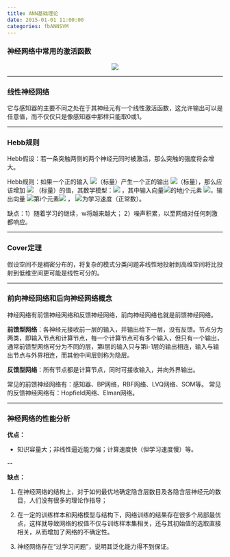 ```yaml
---
title: ANN基础理论
date: 2015-01-01 11:00:00
categories: fbANNSVM
---
```


<script type="text/javascript" src="http://cdn.mathjax.org/mathjax/latest/MathJax.js?config=default"></script>

<!--<img src="http://latex.codecogs.com/gif.latex? a^{i}"/>
<center><img src="{{ site.baseurl }}/images/pdBase/svm_smo1.png"></center>-->

### 神经网络中常用的激活函数

<center><img src="{{ site.baseurl }}/images/pdBase/ann_b1.png"></center>

------------------------------------------------------------------------------

### 线性神经网络

   它与感知器的主要不同之处在于其神经元有一个线性激活函数，这允许输出可以是任意值，而不仅仅只是像感知器中那样只能取0或1。

------------------------------------------------------------------------------

### Hebb规则

   Hebb假设：若一条突触两侧的两个神经元同时被激活，那么突触的强度将会增大。

   Hebb规则：如果一个正的输入 <img src="http://latex.codecogs.com/gif.latex? p_j"/>（标量）产生一个正的输出 <img src="http://latex.codecogs.com/gif.latex? a_i"/>（标量），那么应该增加 <img src="http://latex.codecogs.com/gif.latex? w_{ij}"/> （标量）的值，其数学模型：<img src="http://latex.codecogs.com/gif.latex? w_{_{ij} }^{new}  = w_{_{ij} }^{old}  + \alpha f_i (a_{iq} )g_j (p_{jq} )"/> ，其中输入向量<img src="http://latex.codecogs.com/gif.latex? p_q"/>的地j个元素 <img src="http://latex.codecogs.com/gif.latex? p_{jq}"/>，输出向量 <img src="http://latex.codecogs.com/gif.latex? a_q"/>第i个元素<img src="http://latex.codecogs.com/gif.latex? a_{iq}"/> ， <img src="http://latex.codecogs.com/gif.latex? a"/>为学习速度（正常数）。

   缺点：1）随着学习的继续，w将越来越大； 2）噪声积累，以至网络对任何刺激都响应。

------------------------------------------------------------------------------

### Cover定理

   假设空间不是稠密分布的，将复杂的模式分类问题非线性地投射到高维空间将比投射到低维空间更可能是线性可分的。

------------------------------------------------------------------------------

### 前向神经网络和后向神经网络概念

   神经网络有前馈神经网络和反馈神经网络，前向神经网络也就是前馈神经网络。

   <strong>前馈型网络</strong>：各神经元接收前一层的输入，并输出给下一层，没有反馈。节点分为两类，即输入节点和计算节点，每一个计算节点可有多个输入，但只有一个输出，通常前馈型网络可分为不同的层，第i层的输入只与第i-1层的输出相连，输入与输出节点与外界相连，而其他中间层则称为隐层。	

   <strong>反馈型网络</strong>：所有节点都是计算节点，同时可接收输入，并向外界输出。

   常见的前馈神经网络有：感知器、BP网络，RBF网络、LVQ网络、SOM等。 常见的反馈神经网络有：Hopfield网络、Elman网络。

------------------------------------------------------------------------------

### 神经网络的性能分析

   <strong>优点：</strong>

* 知识容量大；非线性逼近能力强；计算速度快（但学习速度慢）等。
 
--
   
   <strong>缺点：</strong>

1. 在神经网络的结构上，对于如何最优地确定隐含层数目及各隐含层神经元的数目，人们没有很多的理论作指导；

2. 在一定的训练样本和网络模型与结构下，网络训练的结果存在很多个局部最优点，这样就导致网络的权值不仅与训练样本集相关，还与其初始值的选取直接相关，从而增加了网络的不确定性。

3. 神经网络存在“过学习问题”，说明其泛化能力得不到保证。
